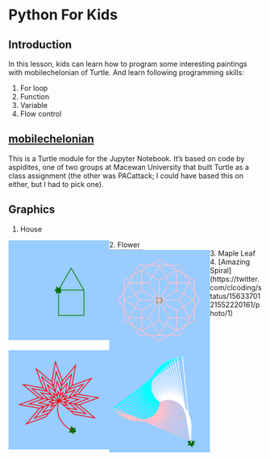 # Python For Kids
## Introduction
In this lesson, kids can learn how to program some interesting paintings with mobilechelonian of Turtle.
And learn following programming skills:<br>
1. For loop
2. Function
3. Variable
4. Flow control
## [mobilechelonian](https://pypi.org/project/mobilechelonian/)
This is a Turtle module for the Jupyter Notebook. It’s based on code by aspidites, one of two groups at Macewan University that built Turtle as a class assignment (the other was PACattack; I could have based this on either, but I had to pick one).
## Graphics
1. House<br>
<img src="imgs/house.png" style= float:left width=200 length=200>
2. Flower<br>
<img src="imgs/flower.png" style= float:left width=200 length=200>
3. Maple Leaf<br>
<img src="imgs/maple_leaf.png" style= float:left width=200 length=200>
4. [Amazing Spiral](https://twitter.com/clcoding/status/1563370121552220161/photo/1)
<br>
<img src="imgs/img.png" style= float:left width=200 length=200>
